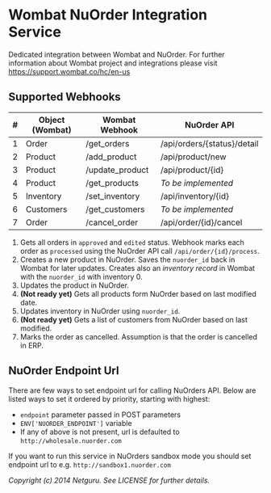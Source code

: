 Wombat NuOrder Integration Service
==================================

Dedicated integration between Wombat and NuOrder.
For further information about Wombat project and integrations please visit 
https://support.wombat.co/hc/en-us

Supported Webhooks
------------------

| # | Object (Wombat) | Wombat Webhook  | NuOrder API                 |
|---|-----------------|-----------------|-----------------------------|
| 1 | Order           | /get_orders     | /api/orders/{status}/detail |
| 2 | Product         | /add_product    | /api/product/new            |
| 3 | Product         | /update_product | /api/product/{id}           |
| 4 | Product         | /get_products   | *To be implemented*         |
| 5 | Inventory       | /set_inventory  | /api/inventory/{id}         |
| 6 | Customers       | /get_customers  | *To be implemented*         |
| 7 | Order           | /cancel_order   | /api/order/{id}/cancel      |

1. Gets all orders in `approved` and `edited` status. Webhook marks each order 
   as `processed` using the NuOrder API call `/api/order/{id}/process`.
2. Creates a new product in NuOrder. Saves the `nuorder_id` back in Wombat for later updates.
   Creates also an *inventory record* in Wombat with the `nuorder_id` with inventory 0.
3. Updates the product in NuOrder.
4. **(Not ready yet)** Gets all products form NuOrder based on last modified date.
5. Updates inventory in NuOrder using `nuorder_id`.
6. **(Not ready yet)** Gets a list of customers from NuOrder based on last modified.
7. Marks the order as cancelled. Assumption is that the order is cancelled in ERP.

NuOrder Endpoint Url
--------------------

There are few ways to set endpoint url for calling NuOrders API.
Below are listed ways to set it ordered by priority, starting with highest:
  * `endpoint` parameter passed in POST parameters
  * `ENV['NUORDER_ENDPOINT']` variable
  * If any of above is not present, url is defaulted to `http://wholesale.nuorder.com`

If you want to run this service in NuOrders sandbox mode you should set endpoint url
to e.g. `http://sandbox1.nuorder.com`


*Copyright (c) 2014 Netguru. See LICENSE for further details.*
